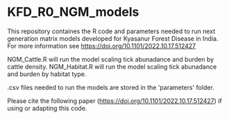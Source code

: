 # KFD_R0_NGM_models

This repository containes the R code and parameters needed to run next generation matrix models developed for Kyasanur Forest Disease in India. 
For more information see https://doi.org/10.1101/2022.10.17.512427 

NGM_Cattle.R will run the model scaling tick abunadance and burden by cattle density.
NGM_Habitat.R will run the model scaling tick abunadance and burden by habitat type.   

.csv files needed to run the models are stored in the 'parameters' folder. 

Please cite the following paper (https://doi.org/10.1101/2022.10.17.512427) if using or adapting this code.


